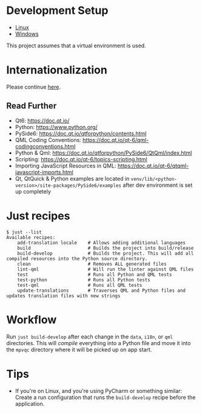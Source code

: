 # Development Setup

* [Linux](dev-setup-linux.md)
* [Windows](dev-setup-windows.md)

This project assumes that a virtual environment is used.

# Internationalization

Please continue [here](internationalization.md).

## Read Further

* Qt6: https://doc.qt.io/
* Python: https://www.python.org/
* PySide6: https://doc.qt.io/qtforpython/contents.html
* QML Coding Conventions: https://doc.qt.io/qt-6/qml-codingconventions.html
* Python & Qml: https://doc.qt.io/qtforpython/PySide6/QtQml/index.html
* Scripting: https://doc.qt.io/qt-6/topics-scripting.html
* Importing JavaScript Resources in QML: https://doc.qt.io/qt-6/qtqml-javascript-imports.html
* Qt, QtQuick & Python examples are located in `venv/lib/<python-version>/site-packages/PySide6/examples`
  after dev environment is set up completely

# Just recipes

```shell
$ just --list
Available recipes:
    add-translation locale    # Allows adding additional languages
    build                     # Builds the project into build/release
    build-develop             # Builds the project. This will add all compiled resources into the Python source directory.
    clean                     # Removes ALL generated files
    lint-qml                  # Will run the linter against QML files
    test                      # Runs all Python and QML tests
    test-python               # Runs all Python tests
    test-qml                  # Runs all QML tests
    update-translations       # Traverses QML and Python files and updates translation files with new strings
```

# Workflow

Run `just build-develop` after each change in the `data`, `i18n`, or `qml` directories.
This will *compile* everything into a Python file and move it into the `mpvqc` directory
where it will be picked up on app start.

# Tips

* If you're on Linux, and you're using PyCharm or something similar:
  Create a run configuration that runs the `build-develop` recipe before the application.
